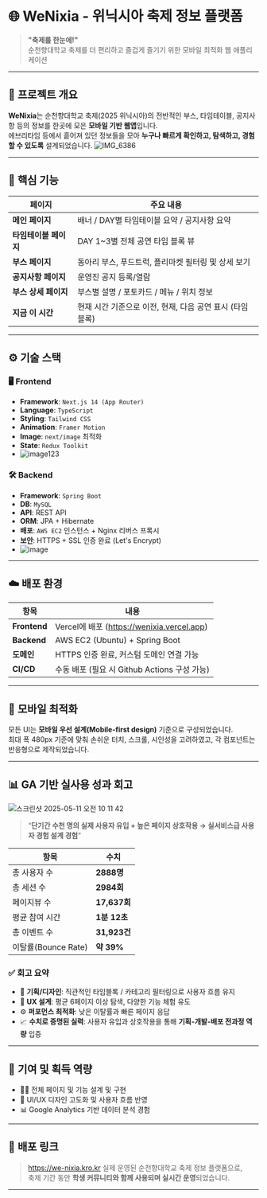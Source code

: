 # 🌐 WeNixia - 위닉시아 축제 정보 플랫폼

> **"축제를 한눈에!"**  
> 순천향대학교 축제를 더 편리하고 즐겁게 즐기기 위한 모바일 최적화 웹 애플리케이션

---

## 🧭 프로젝트 개요

**WeNixia**는 순천향대학교 축제(2025 위닉시아)의 전반적인 부스, 타임테이블, 공지사항 등의 정보를 한곳에 모은 **모바일 기반 웹앱**입니다.  
에브리타임 등에서 흩어져 있던 정보들을 모아 **누구나 빠르게 확인하고, 탐색하고, 경험할 수 있도록** 설계되었습니다.
![IMG_6386](https://github.com/user-attachments/assets/c6411ad5-bb4a-4d49-8f12-eb9ff8358b35)

---

## 🎯 핵심 기능

| 페이지 | 주요 내용 |
|--------|-----------|
| **메인 페이지** | 배너 / DAY별 타임테이블 요약 / 공지사항 요약 |
| **타임테이블 페이지** | DAY 1~3별 전체 공연 타임 블록 뷰 |
| **부스 페이지** | 동아리 부스, 푸드트럭, 플리마켓 필터링 및 상세 보기 |
| **공지사항 페이지** | 운영진 공지 등록/열람 |
| **부스 상세 페이지** | 부스별 설명 / 포토카드 / 메뉴 / 위치 정보 |
| **지금 이 시간** | 현재 시간 기준으로 이전, 현재, 다음 공연 표시 (타임블록) |

---

## ⚙️ 기술 스택


### 🖥️ Frontend

- **Framework**: `Next.js 14 (App Router)`
- **Language**: `TypeScript`
- **Styling**: `Tailwind CSS`
- **Animation**: `Framer Motion`
- **Image**: `next/image` 최적화
- **State**: `Redux Toolkit`
- ![image123](https://github.com/user-attachments/assets/127f132c-1187-4ba1-a101-45319191e48b)


### 🛠️ Backend

- **Framework**: `Spring Boot`
- **DB**: `MySQL`
- **API**: REST API
- **ORM**: JPA + Hibernate
- **배포**: `AWS EC2` 인스턴스 + Nginx 리버스 프록시
- **보안**: HTTPS + SSL 인증 완료 (Let's Encrypt)
- ![image](https://github.com/user-attachments/assets/073419b2-226c-412d-bd5b-8ec1316e0f21)


---

## ☁️ 배포 환경

| 항목 | 내용 |
|------|------|
| **Frontend** | Vercel에 배포 (https://wenixia.vercel.app) |
| **Backend** | AWS EC2 (Ubuntu) + Spring Boot |
| **도메인** | HTTPS 인증 완료, 커스텀 도메인 연결 가능 |
| **CI/CD** | 수동 배포 (필요 시 Github Actions 구성 가능) |

---

## 📱 모바일 최적화

모든 UI는 **모바일 우선 설계(Mobile-first design)** 기준으로 구성되었습니다.  
최대 폭 480px 기준에 맞춰 손쉬운 터치, 스크롤, 시인성을 고려하였고, 각 컴포넌트는 반응형으로 제작되었습니다.

---

## 📊 GA 기반 실사용 성과 회고
![스크린샷 2025-05-11 오전 10 11 42](https://github.com/user-attachments/assets/41d89814-d40d-4455-8a79-ee022a4ba58b)

> “**단기간 수천 명의 실제 사용자 유입 + 높은 페이지 상호작용 → 실서비스급 사용자 경험 설계 경험**”

| 항목 | 수치 |
|------|------|
| 총 사용자 수 | **2888명** |
| 총 세션 수 | **2984회** |
| 페이지뷰 수 | **17,637회** |
| 평균 참여 시간 | **1분 12초** |
| 총 이벤트 수 | **31,923건** |
| 이탈률(Bounce Rate) | **약 39%** |

### ✅ 회고 요약

- 🎯 **기획/디자인**: 직관적인 타임블록 / 카테고리 필터링으로 사용자 흐름 유지
- 🧭 **UX 설계**: 평균 6페이지 이상 탐색, 다양한 기능 체험 유도
- ⚙️ **퍼포먼스 최적화**: 낮은 이탈률과 빠른 페이지 응답
- 📈 **수치로 증명된 실력**: 사용자 유입과 상호작용을 통해 **기획-개발-배포 전과정 역량** 입증

---

## 📌 기여 및 획득 역량

- 🧑‍💻 전체 페이지 및 기능 설계 및 구현
- 🎨 UI/UX 디자인 고도화 및 사용자 흐름 반영
- 📊 Google Analytics 기반 데이터 분석 경험

---

## 🔗 배포 링크

> https://we-nixia.kro.kr
> 실제 운영된 순천향대학교 축제 정보 플랫폼으로,  
> 축제 기간 동안 **학생 커뮤니티와 함께 사용되며 실시간 운영**되었습니다.

---

